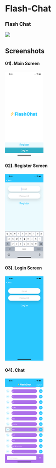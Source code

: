 # Flash-Chat

<h3>Flash Chat</h3>
<img src="https://github.com/MalingaBandara/FireChat-iOS/blob/main/chat.gif" width="25%" >



<h2>Screenshots</h2>
<h4>01). Main Screen</h4>
 <img src="https://github.com/MalingaBandara/FireChat-iOS/blob/main/main.png" width="25%" >


<h4>02). Register Screen</h4>
 <img src="https://github.com/MalingaBandara/FireChat-iOS/blob/main/reg.png" width="25%" >

<h4>03). Login Screen</h4>
 <img src="https://github.com/MalingaBandara/FireChat-iOS/blob/main/login.png" width="25%" >

<h4>04). Chat</h4>
<img src="https://github.com/MalingaBandara/FireChat-iOS/blob/main/%20Chat.png" width="25%" >
